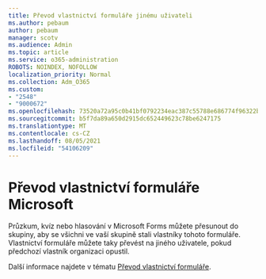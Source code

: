 ```yaml
---
title: Převod vlastnictví formuláře jinému uživateli
ms.author: pebaum
author: pebaum
manager: scotv
ms.audience: Admin
ms.topic: article
ms.service: o365-administration
ROBOTS: NOINDEX, NOFOLLOW
localization_priority: Normal
ms.collection: Adm_O365
ms.custom:
- "2548"
- "9000672"
ms.openlocfilehash: 73520a72a95c0b41bf0792234eac387c55788e686774f96322b202fb82b12eb6
ms.sourcegitcommit: b5f7da89a650d2915dc652449623c78be6247175
ms.translationtype: MT
ms.contentlocale: cs-CZ
ms.lasthandoff: 08/05/2021
ms.locfileid: "54106209"
---
```

# <a name="transfer-ownership-of-a-microsoft-form"></a>Převod vlastnictví formuláře Microsoft

Průzkum, kvíz nebo hlasování v Microsoft Forms můžete přesunout do skupiny, aby se všichni ve vaší skupině stali vlastníky tohoto formuláře. Vlastnictví formuláře můžete taky převést na jiného uživatele, pokud předchozí vlastník organizaci opustil.

Další informace najdete v tématu [Převod vlastnictví formuláře](https://support.office.com/article/Transfer-ownership-of-a-form-921a6361-a4e5-44ea-bce9-c4ed63aa54b4).